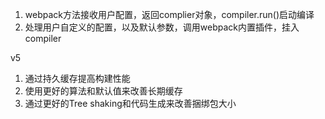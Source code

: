 1. webpack方法接收用户配置，返回complier对象，compiler.run()启动编译
2. 处理用户自定义的配置，以及默认参数，调用webpack内置插件，挂入compiler

v5
1. 通过持久缓存提高构建性能
2. 使用更好的算法和默认值来改善长期缓存
3. 通过更好的Tree shaking和代码生成来改善捆绑包大小